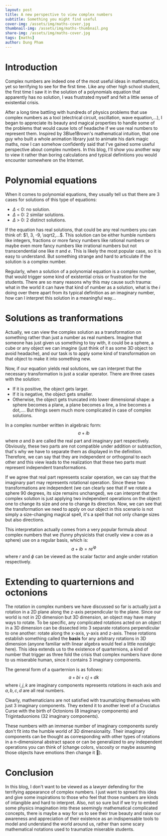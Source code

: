 ```yaml
---
layout: post
title: A new perspective to view complex numbers
subtitle: Something you might find useful
cover-img: /assets/img/maths-cover.jpg
thumbnail-img: /assets/img/maths-thumbnail.png
share-img: /assets/img/maths-cover.jpg
tags: [maths]
author: Dung Pham
---
```

# Introduction
Complex numbers are indeed one of the most useful ideas in mathematics, yet so terrifying to see for the first time. Like any other high school student, the first time I saw it in the solution of a polynomials equation that apparently has no solution, I was frustrated myself and felt a little sense of existential crisis.

After a long time battling with hundreds of physics problems that use complex numbers as a tool (electrical circuit, oscillation, wave equation,...), I began to appreciate its beauty and magical properties to handle some of the problems that would cause lots of headache if we use real numbers to represent them. Inspired by 3Blue1Brown's mathematical intuition, that one guy who built a whole animation library just to animate his dark magic maths, now I can somehow confidently said that I've gained some useful perspective about complex numbers. In this blog, I'll show you another way to view it rather than boring calculations and typical definitions you would encounter somewhere on the Internet.

# Polynomial equations
When it comes to polynomial equations, they usually tell us that there are 3 cases for solutions of this type of equations:
- $\Delta$ < 0: no solution.
- $\Delta$ = 0: 2 similar solutions.
- $\Delta$ > 0: 2 distinct solutions.

If the equation has real solutions, that could be any real numbers you can think of: $1, 3, -9, \sqrt2,...$. This solution can be either humble numbers like integers, fractions or more fancy numbers like rational numbers or maybe even more fancy numbers like irrational numbers but not transcendential one like $\pi$ and $e$. This is likely the most popular case, so it is easy to understand. But something strange and hard to articulate if the solution is a complex number. 

Regularly, when a solution of a polynomial equation is a complex number, that would trigger some kind of existential crisis or frustration for the students. There are so many reasons why this may cause such trauma: what in the world it can have that kind of number as a solution, what is the $i$ doing over there apart from its typical definition as an imaginary number, how can I interpret this solution in a meaningful way...

# Solutions as tranformations
Actually, we can view the complex solution as a transformation on something rather than just a number as real numbers. Imagine that someone has just given us something to toy with, it could be a sphere, a cube or any object we can imagine (just think of it as some 3D object to avoid headache), and our task is to apply some kind of transformation on that object to make it into something new.

Now, if our equation yields real solutions, we can interpret that the necessary transformation is just a scalar operator. There are three cases with the solution:
- If it is positive, the object gets larger.
- If it is negative, the object gets smaller.
- Otherwise, the object gets truncated into lower dimensional shape: a sphere becomes a plane, a plane becomes a line, a line becomes a dot,.... But things seem much more complicated in case of complex solutions.

In a complex number written in algebraic form:
$$a + ib$$
where $a$ and $b$ are called the real part and imaginary part respectively. Obviously, these two parts are not compatible under addition or subtraction, that's why we have to separate them as displayed in the definition. Therefore, we can say that they are independent or orthogonal to each other and this view leads to the realization that these two parts must represent independent transformations.

If we agree that real part represents scalar operation, we can say that the imaginary part may represents rotational operation. Since these two transformations are independent (we can clearly see that if we rotate a sphere 90 degrees, its size remains unchanged), we can interpret that the complex solution is just applying two independent operations on the object: one to change its size and one to change its direction. Now, we can see that the transformation we need to apply on our object in this scenario is not simply a size-changing magical spell, it's a spell that not only change sizes but also directions.

This interpretation actually comes from a very popular formula about complex numbers that we (funny physicists that cruelly view a cow as a sphere) use on a regular basis, which is:
$$a + ib = re^{i\phi}$$
where $r$ and $\phi$ can be viewed as the scalar factor and angle under rotation respectively.

# Extending to quarternions and octonions
The rotation in complex numbers we have discussed so far is actually just a rotation in a 2D plane along the z-axis perpendicular to the plane. Since our world is not in 2D dimension but 3D dimension, an object may have many ways to rotate. To be specific, any complicated rotations acted on an object in a 3D dimension can be dissected into 3 separate rotations perpendicular to one another: rotate along the x-axis, y-axis and z-axis. These rotations establish something called the **basis** for any arbitrary rotations in 3D dimension (anyone familiar with linear algebra would feel a little nostalgic here). This idea extends us to the existence of quarternions, a kind of number that trigger as three fold the crisis that complex numbers have done to us miserable human, since it contains 3 imaginary components.

The general form of a quarternion is as follows:
$$a + bi + cj + dk$$
where $i, j, k$ are imaginary components represents rotations in each axis and $a, b, c, d$ are all real numbers.

Clearly, mathematicians are not satisfied with traumatizing themselves with just 3 imaginary components. They extend it to another level of a Cruciatus Curse with the birth of Octonions (8 imaginary components) and Trigintaduonions (32 imaginary components).

These numbers with an immense number of imaginary components surely don't fit into the humble world of 3D dimensionality. Their imaginary components can be thought as corresponding with other types of rotations in a n-dimensional abstract space or can be generalized to any independent operations you can think of (change colors, viscosity or maybe assuming those objects have emotions then change it 👑).

# Conclusion

In this blog, I don't want to be viewed as a lawyer defending for the terrifying appearance of complex numbers. I just want to spread this idea and give some inspirations to those who feel that those numbers are kinds of intangible and hard to interpret. Also, not so sure but if we try to embed some physics imagination into these seemingly mathematical complicated concepts, there is maybe a way for us to see their true beauty and raise our awareness and appreciation of their existence as an indispensable tools to model and understand the world around us, rather than some scary mathematical notations used to traumatize miserable students.
